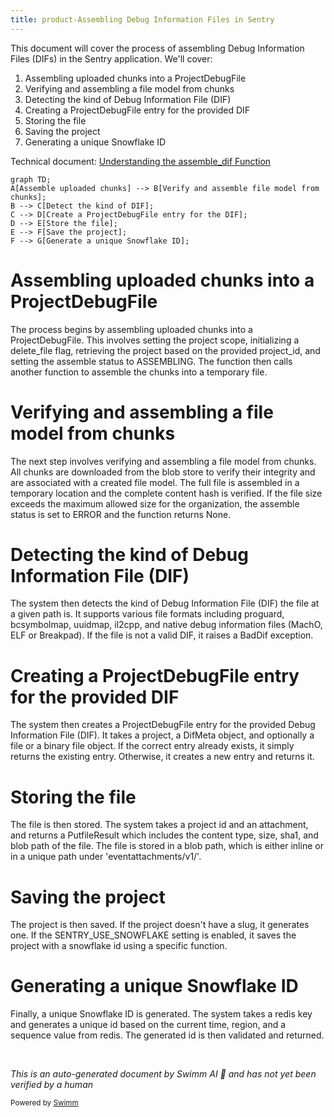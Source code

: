 ```yaml
---
title: product-Assembling Debug Information Files in Sentry
---
```

This document will cover the process of assembling Debug Information Files (DIFs) in the Sentry application. We'll cover:

1. Assembling uploaded chunks into a ProjectDebugFile
2. Verifying and assembling a file model from chunks
3. Detecting the kind of Debug Information File (DIF)
4. Creating a ProjectDebugFile entry for the provided DIF
5. Storing the file
6. Saving the project
7. Generating a unique Snowflake ID

Technical document: <SwmLink doc-title="Understanding the assemble_dif Function">[Understanding the assemble_dif Function](/.swm/understanding-the-assemble_dif-function.qr7nwwj9.sw.md)</SwmLink>

```mermaid
graph TD;
A[Assemble uploaded chunks] --> B[Verify and assemble file model from chunks];
B --> C[Detect the kind of DIF];
C --> D[Create a ProjectDebugFile entry for the DIF];
D --> E[Store the file];
E --> F[Save the project];
F --> G[Generate a unique Snowflake ID];
```

# Assembling uploaded chunks into a ProjectDebugFile

The process begins by assembling uploaded chunks into a ProjectDebugFile. This involves setting the project scope, initializing a delete_file flag, retrieving the project based on the provided project_id, and setting the assemble status to ASSEMBLING. The function then calls another function to assemble the chunks into a temporary file.

# Verifying and assembling a file model from chunks

The next step involves verifying and assembling a file model from chunks. All chunks are downloaded from the blob store to verify their integrity and are associated with a created file model. The full file is assembled in a temporary location and the complete content hash is verified. If the file size exceeds the maximum allowed size for the organization, the assemble status is set to ERROR and the function returns None.

# Detecting the kind of Debug Information File (DIF)

The system then detects the kind of Debug Information File (DIF) the file at a given path is. It supports various file formats including proguard, bcsymbolmap, uuidmap, il2cpp, and native debug information files (MachO, ELF or Breakpad). If the file is not a valid DIF, it raises a BadDif exception.

# Creating a ProjectDebugFile entry for the provided DIF

The system then creates a ProjectDebugFile entry for the provided Debug Information File (DIF). It takes a project, a DifMeta object, and optionally a file or a binary file object. If the correct entry already exists, it simply returns the existing entry. Otherwise, it creates a new entry and returns it.

# Storing the file

The file is then stored. The system takes a project id and an attachment, and returns a PutfileResult which includes the content type, size, sha1, and blob path of the file. The file is stored in a blob path, which is either inline or in a unique path under 'eventattachments/v1/'.

# Saving the project

The project is then saved. If the project doesn't have a slug, it generates one. If the SENTRY_USE_SNOWFLAKE setting is enabled, it saves the project with a snowflake id using a specific function.

# Generating a unique Snowflake ID

Finally, a unique Snowflake ID is generated. The system takes a redis key and generates a unique id based on the current time, region, and a sequence value from redis. The generated id is then validated and returned.

&nbsp;

*This is an auto-generated document by Swimm AI 🌊 and has not yet been verified by a human*

<SwmMeta version="3.0.0" repo-id="Z2l0aHViJTNBJTNBc2VudHJ5LWRlbW8lM0ElM0FTd2ltbS1EZW1v" repo-name="sentry-demo" doc-type="product-flows"><sup>Powered by [Swimm](/)</sup></SwmMeta>
